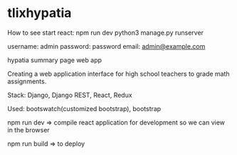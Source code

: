 # tlixhypatia
How to see start react: npm run dev 
python3 manage.py runserver

username: admin
password: password
email: admin@example.com

hypatia summary page web app

Creating a web application interface for high school teachers to grade math assignments. 

Stack: Django, Django REST, React, Redux

Used: bootswatch(customized bootstrap), bootstrap

npm run dev => compile react application for development so we can view in the browser

npm run build => to deploy
